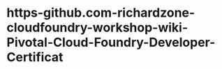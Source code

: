 # https-github.com-richardzone-cloudfoundry-workshop-wiki-Pivotal-Cloud-Foundry-Developer-Certificat